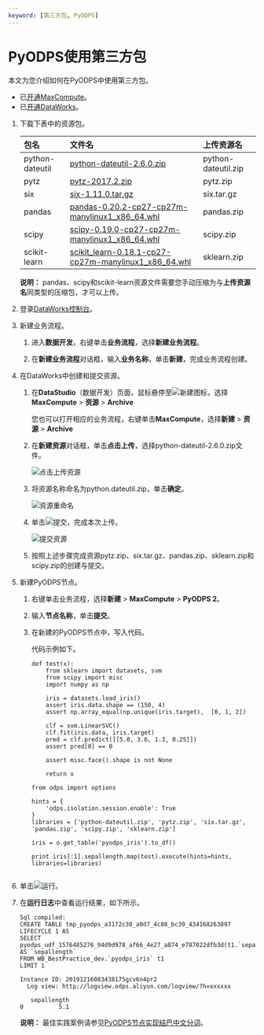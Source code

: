 ```yaml
---
keyword: [第三方包, PyODPS]
---
```


# PyODPS使用第三方包

本文为您介绍如何在PyODPS中使用第三方包。

-   已[开通MaxCompute](/cn.zh-CN/准备工作/开通MaxCompute.md)。
-   已[开通DataWorks](https://common-buy.aliyun.com/)。

1.  下载下表中的资源包。

    |包名|文件名|上传资源名|
    |:-|:--|:----|
    |python-dateutil|[python-dateutil-2.6.0.zip](http://mirrors.aliyun.com/pypi/packages/95/8e/71125f3f24771f50e630b5a6fa9fd209a9f167dcbc3aad65a48cb3dd5694/python-dateutil-2.6.0.zip#md5=530f7b56e36fa42ada6c02a17b15660c)|python-dateutil.zip|
    |pytz|[pytz-2017.2.zip](http://mirrors.aliyun.com/pypi/packages/a4/09/c47e57fc9c7062b4e83b075d418800d322caa87ec0ac21e6308bd3a2d519/pytz-2017.2.zip#md5=f89bde8a811c8a1a5bac17eaaa94383c)|pytz.zip|
    |six|[six-1.11.0.tar.gz](http://mirrors.aliyun.com/pypi/packages/16/d8/bc6316cf98419719bd59c91742194c111b6f2e85abac88e496adefaf7afe/six-1.11.0.tar.gz#md5=d12789f9baf7e9fb2524c0c64f1773f8)|six.tar.gz|
    |pandas|[pandas-0.20.2-cp27-cp27m-manylinux1\_x86\_64.whl](http://mirrors.aliyun.com/pypi/packages/44/39/e71009a0ebdbb6206b9fbde0367fc5cb5bb7fdb4521ae785ca7bd63d36aa/pandas-0.20.2-cp27-cp27m-manylinux1_x86_64.whl#md5=31a4d180048f72337d53cc7b87424568)|pandas.zip|
    |scipy|[scipy-0.19.0-cp27-cp27m-manylinux1\_x86\_64.whl](http://mirrors.aliyun.com/pypi/packages/ae/94/28ca6f9311e2351bb68da41ff8c1bc8f82bb82791f2ecd34efa953e60576/scipy-0.19.0-cp27-cp27m-manylinux1_x86_64.whl#md5=0e49f7fc8d31c1c79f0a4d63b29e8a1f)|scipy.zip|
    |scikit-learn|[scikit\_learn-0.18.1-cp27-cp27m-manylinux1\_x86\_64.whl](http://mirrors.aliyun.com/pypi/packages/ca/dd/a18dba8ab879b13b43c3838a25887585a45101f4bffa398e1883e1e3d395/scikit_learn-0.18.1-cp27-cp27m-manylinux1_x86_64.whl#md5=b068bde57f00d285cc89eb0b8615fcae)|sklearn.zip|

    **说明：** pandas、scipy和scikit-learn资源文件需要您手动压缩为与**上传资源名**同类型的压缩包，才可以上传。

2.  登录[DataWorks控制台](https://workbench.data.aliyun.com/console)。

3.  新建业务流程。

    1.  进入**数据开发**，右键单击**业务流程**，选择**新建业务流程**。

    2.  在**新建业务流程**对话框，输入**业务名称**，单击**新建**，完成业务流程创建。

4.  在DataWorks中创建和提交资源。

    1.  在**DataStudio**（数据开发）页面，鼠标悬停至![新建](https://static-aliyun-doc.oss-cn-hangzhou.aliyuncs.com/assets/img/zh-CN/1553593061/p177535.png)图标，选择**MaxCompute** \> **资源** \> **Archive**

        您也可以打开相应的业务流程，右键单击**MaxCompute**，选择**新建** \> **资源** \> **Archive**

    2.  在**新建资源**对话框，单击**点击上传**，选择python-dateutil-2.6.0.zip文件。

        ![点击上传资源](https://static-aliyun-doc.oss-cn-hangzhou.aliyuncs.com/assets/img/zh-CN/2390659951/p52923.jpg)

    3.  将资源名称命名为python.dateutil.zip，单击**确定**。

        ![资源重命名](https://static-aliyun-doc.oss-cn-hangzhou.aliyuncs.com/assets/img/zh-CN/3390659951/p52940.jpg)

    4.  单击![提交](https://static-aliyun-doc.oss-cn-hangzhou.aliyuncs.com/assets/img/zh-CN/3390659951/p148533.png)，完成本次上传。

        ![提交资源](https://static-aliyun-doc.oss-cn-hangzhou.aliyuncs.com/assets/img/zh-CN/3390659951/p52944.jpg)

    5.  按照上述步骤完成资源pytz.zip、six.tar.gz、pandas.zip、sklearn.zip和scipy.zip的创建与提交。

5.  新建PyODPS节点。

    1.  右键单击业务流程，选择**新建** \> **MaxCompute** \> **PyODPS 2**。

    2.  输入**节点名称**，单击**提交**。

    3.  在新建的PyODPS节点中，写入代码。

        代码示例如下。

        ```
        def test(x):
            from sklearn import datasets, svm
            from scipy import misc
            import numpy as np
        
            iris = datasets.load_iris()
            assert iris.data.shape == (150, 4)
            assert np.array_equal(np.unique(iris.target),  [0, 1, 2])
        
            clf = svm.LinearSVC()
            clf.fit(iris.data, iris.target)
            pred = clf.predict([[5.0, 3.6, 1.3, 0.25]])
            assert pred[0] == 0
        
            assert misc.face().shape is not None
        
            return x
        
        from odps import options
        
        hints = {
            'odps.isolation.session.enable': True
        }
        libraries = ['python-dateutil.zip', 'pytz.zip', 'six.tar.gz', 'pandas.zip', 'scipy.zip', 'sklearn.zip']
        
        iris = o.get_table('pyodps_iris').to_df()
        
        print iris[:1].sepallength.map(test).execute(hints=hints, libraries=libraries)
                                    
        ```

6.  单击![运行](https://static-aliyun-doc.oss-cn-hangzhou.aliyuncs.com/assets/img/zh-CN/3390659951/p148536.png)。

7.  在**运行日志**中查看运行结果，如下所示。

    ```
    Sql compiled:
    CREATE TABLE tmp_pyodps_a3172c30_a0d7_4c88_bc39_434168263897 LIFECYCLE 1 AS
    SELECT pyodps_udf_1576485276_94d9d978_af66_4e27_a874_e787022dfb3d(t1.`sepallength`) AS `sepallength`
    FROM WB_BestPractice_dev.`pyodps_iris` t1
    LIMIT 1
    
    Instance ID: 20191216083438175gcv6n4pr2
      Log view: http://logview.odps.aliyun.com/logview/?h=xxxxxx
    
       sepallength
    0          5.1
    ```

    **说明：** 最佳实践案例请参见[PyODPS节点实现结巴中文分词]()。


